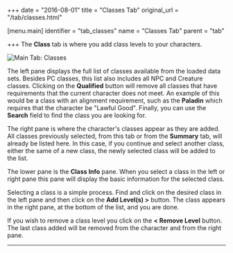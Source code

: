 +++
date = "2016-08-01"
title = "Classes Tab"
original_url = "/tab/classes.html"

[menu.main]
    identifier = "tab_classes"
    name = "Classes Tab"
    parent = "tab"
    
+++
The **Class** tab is where you add class levels to your characters.

![Main Tab: Classes](../images/tabs/classestab/tab_classes_00.png)

The left pane displays the full list of classes available from the
loaded data sets. Besides PC classes, this list also includes all NPC
and Creature classes. Clicking on the **Qualified** button will remove
all classes that have requirements that the current character does not
meet. An example of this would be a class with an alignment requirement,
such as the **Paladin** which requires that the character be "Lawful
Good". Finally, you can use the **Search** field to find the class you
are looking for.

The right pane is where the character's classes appear as they are
added. All classes previously selected, from this tab or from the
**Summary** tab, will already be listed here. In this case, if you
continue and select another class, either the same of a new class, the
newly selected class will be added to the list.

The lower pane is the **Class Info** pane. When you select a class in
the left or right pane this pane will display the basic information for
the selected class.

Selecting a class is a simple process. Find and click on the desired
class in the left pane and then click on the **Add Level(s) &gt;**
button. The class appears in the right pane, at the bottom of the list,
and you are done.

If you wish to remove a class level you click on the **&lt; Remove
Level** button. The last class added will be removed from the character
and from the right pane.

------------------------------------------------------------------------



